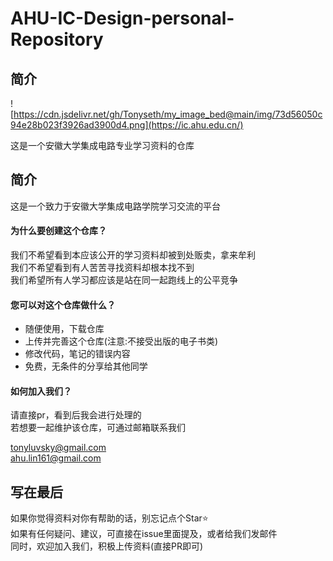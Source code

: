 # AHU-IC-Design-personal-Repository

## 简介
![https://cdn.jsdelivr.net/gh/Tonyseth/my_image_bed@main/img/73d56050c94e28b023f3926ad3900d4.png](https://ic.ahu.edu.cn/)

这是一个安徽大学集成电路专业学习资料的仓库

## 简介
这是一个致力于安徽大学集成电路学院学习交流的平台<br>

#### 为什么要创建这个仓库？
我们不希望看到本应该公开的学习资料却被到处贩卖，拿来牟利<br>
我们不希望看到有人苦苦寻找资料却根本找不到<br>
我们希望所有人学习都应该是站在同一起跑线上的公平竞争<br>
#### 您可以对这个仓库做什么？
* 随便使用，下载仓库
* 上传并完善这个仓库(注意:不接受出版的电子书类)
* 修改代码，笔记的错误内容
* 免费，无条件的分享给其他同学

#### 如何加入我们？
请直接pr，看到后我会进行处理的<br>
若想要一起维护该仓库，可通过邮箱联系我们<br>

tonyluvsky@gmail.com<br>
ahu.lin161@gmail.com<br>



## 写在最后
如果你觉得资料对你有帮助的话，别忘记点个Star⭐<br>
如果有任何疑问、建议，可直接在issue里面提及，或者给我们发邮件<br>
同时，欢迎加入我们，积极上传资料(直接PR即可)<br>
